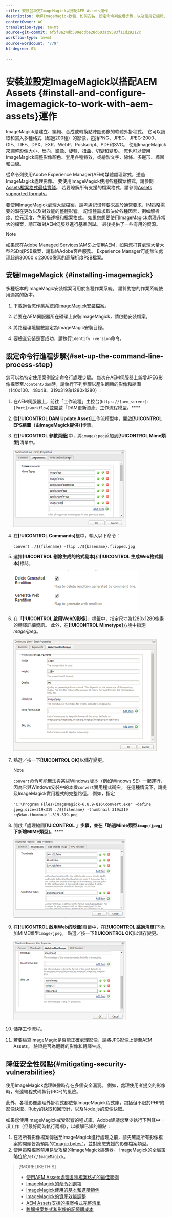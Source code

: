 ```yaml
---
title: 安裝並設定ImageMagick以搭配AEM Assets運作
description: 瞭解ImageMagick軟體、如何安裝、設定命令列處理步驟，以及使用它編輯、合成和產生影像縮圖。
contentOwner: AG
translation-type: tm+mt
source-git-commit: af5f8a24db589ecdbe28d603ab9583f11d29212c
workflow-type: tm+mt
source-wordcount: '779'
ht-degree: 0%

---
```



# 安裝並設定ImageMagick以搭配AEM Assets {#install-and-configure-imagemagick-to-work-with-aem-assets}運作

ImageMagick是建立、編輯、合成或轉換點陣圖影像的軟體外掛程式。 它可以讀取和寫入多種格式（超過200種）的影像，包括PNG、JPEG、JPEG-2000、GIF、TIFF、DPX、EXR、WebP、Postscript、PDF和SVG。 使用ImageMagick來調整影像大小、反向、鏡像、旋轉、扭曲、切變和變形。 您也可以使用ImageMagick調整影像顏色、套用各種特效，或繪製文字、線條、多邊形、橢圓和曲線。

從命令列使用Adobe Experience Manager(AEM)媒體處理常式，透過ImageMagick處理影像。 要使用ImageMagick使用各種檔案格式，請參閱[Assets檔案格式最佳實踐](assets-file-format-best-practices.md)。 若要瞭解所有支援的檔案格式，請參閱[Assets supported formats](assets-formats.md)。

要使用ImageMagick處理大型檔案，請考慮記憶體要求高於通常要求、IM策略需要的潛在更改以及對效能的整體影響。 記憶體需求取決於各種因素，例如解析度、位元深度、色彩描述檔和檔案格式。 如果您想要使用ImageMagick處理非常大的檔案，請正確對AEM伺服器進行基準測試。 最後提供了一些有用的資源。

>[!NOTE]
>
>如果您在Adobe Managed Services(AMS)上使用AEM，如果您打算處理大量大型PSD或PSB檔案，請聯絡Adobe客戶服務。 Experience Manager可能無法處理超過30000 x 23000像素的高解析度PSB檔案。

## 安裝ImageMagick {#installing-imagemagick}

多種版本的ImageMagic安裝檔案可用於各種作業系統。 請針對您的作業系統使用適當的版本。

1. 下載適合您作業系統的[ImageMagick安裝檔案](https://www.imagemagick.org/script/download.php)。
1. 若要在AEM伺服器所在磁碟上安裝ImageMagick，請啟動安裝檔案。

1. 將路徑環境變數設定為ImageMagic安裝目錄。
1. 要檢查安裝是否成功，請執行`identify -version`命令。

## 設定命令行進程步驟{#set-up-the-command-line-process-step}

您可以為特定使用案例設定命令行處理步驟。 每次在AEM伺服器上新增JPEG影像檔案至`/content/dam`時，請執行下列步驟以產生翻轉的影像和縮圖（140x100、48x48、319x319和1280x1280）:

1. 在AEM伺服器上，前往「工作流程」主控台(`https://[aem_server]:[Port]/workflow`)並開啟「DAM更新資產」工作流程模型。****
1. 從&#x200B;**[!UICONTROL DAM Update Asset]**&#x200B;工作流模型中，開啟&#x200B;**[!UICONTROL EPS縮圖（由ImageMagick提供）]**&#x200B;步驟。
1. 在&#x200B;**[!UICONTROL 參數頁籤]**&#x200B;中，將`image/jpeg`添加到&#x200B;**[!UICONTROL Mime類型]**&#x200B;清單中。

   ![mime_types_jpeg](assets/mime_types_jpeg.png)

1. 在&#x200B;**[!UICONTROL Commands]**&#x200B;框中，輸入以下命令：

   `convert ./${filename} -flip ./${basename}.flipped.jpg`

1. 選擇&#x200B;**[!UICONTROL 刪除生成的格式副本]**&#x200B;和&#x200B;**[!UICONTROL 生成Web格式副本]**&#x200B;標誌。

   ![select_flags](assets/select_flags.png)

1. 在「**[!UICONTROL 啟用Web的影像]**」標籤中，指定尺寸為1280x1280像素的轉譯詳細資訊。 此外，在&#x200B;**[!UICONTROL Mimetype]**&#x200B;方塊中指定i *mage/jpeg*。

   ![web_enabled_image](assets/web_enabled_image.png)

1. 點選／按一下&#x200B;**[!UICONTROL OK]**&#x200B;以儲存變更。

   >[!NOTE]
   >
   >`convert`命令可能無法與某些Windows版本（例如Windows SE）一起運行，因為它與Windows安裝中的本機`convert`實用程式衝突。 在這種情況下，請提及ImageMagick實用程式的完整路徑。 例如，指定
   >
   >`"C:\Program Files\ImageMagick-6.8.9-Q16\convert.exe" -define jpeg:size=319x319 ./${filename} -thumbnail 319x319 cq5dam.thumbnail.319.319.png`

1. 開啟「處理縮圖&#x200B;**[!UICONTROL 」步驟，並在「略過Mime類型`image/jpeg`」下新增MIME類型]**。****

   ![skip_mime_types](assets/skip_mime_types.png)

1. 在&#x200B;**[!UICONTROL 啟用Web的映像]**&#x200B;頁籤中，在&#x200B;**[!UICONTROL 跳過清單]**&#x200B;下添加MIME類型`image/jpeg`。 點選／按一下&#x200B;**[!UICONTROL OK]**&#x200B;以儲存變更。

   ![web_enabled](assets/web_enabled.png)

1. 儲存工作流程。
1. 若要檢查ImageMagic是否能正確處理影像，請將JPG影像上傳至AEM Assets。 驗證是否為翻轉的影像和轉譯生成。

## 降低安全性弱點{#mitigating-security-vulnerabilities}

使用ImageMagick處理映像時存在多個安全漏洞。 例如，處理使用者提交的影像時，有遠端程式碼執行(RCE)的風險。

此外，各種影像處理外掛程式都依賴ImageMagick程式庫，包括但不限於PHP的影像快取、Ruby的快取和回形針，以及Node.js的影像快取。

如果您使用ImageMagick或受影響的程式庫，Adobe建議您至少執行下列其中一項工作（但最好同時執行兩項），以緩解已知的弱點：

1. 在將所有影像檔案傳送至ImageMagick進行處理之前，請先確認所有影像檔案的開頭皆為預期的[&quot;magic bytes&quot;](https://en.wikipedia.org/wiki/List_of_file_signatures)，並對應您支援的影像檔案類型。
1. 使用策略檔案禁用易受攻擊的ImageMagick編碼器。 ImageMagick的全局策略位於`/etc/ImageMagick`。

>[!MORELIKETHIS]
>
>* [使用AEM Assets處理各種檔案格式的最佳範例](assets-file-format-best-practices.md)
>* [ImageMagick的命令列選項](https://www.imagemagick.org/script/command-line-options.php)
>* [ImageMagick使用的基本和進階範例](https://www.imagemagick.org/Usage/)
>* [ImageMagick的資產效能調整](performance-tuning-guidelines.md)
>* [AEM Assets支援的檔案格式完整清單](assets-formats.md)
>* [瞭解檔案格式和影像的記憶體成本](https://www.scantips.com/basics1d.html)

